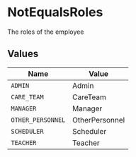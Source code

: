 # NotEqualsRoles

The roles of the employee


## Values

| Name              | Value             |
| ----------------- | ----------------- |
| `ADMIN`           | Admin             |
| `CARE_TEAM`       | CareTeam          |
| `MANAGER`         | Manager           |
| `OTHER_PERSONNEL` | OtherPersonnel    |
| `SCHEDULER`       | Scheduler         |
| `TEACHER`         | Teacher           |